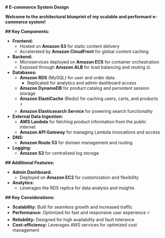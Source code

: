  **# E-commerce System Design ️**

**Welcome to the architectural blueprint of my scalable and performant e-commerce system!**

**## Key Components:**

- **Frontend:**
    - Hosted on **Amazon S3** for static content delivery 
    - Accelerated by **Amazon CloudFront** for global content caching 
- **Backend:**
    - Microservices deployed on **Amazon ECS** for container orchestration 
    - Exposed through **Amazon ALB** for load balancing and routing ⚖️
- **Databases:**
    - **Amazon RDS** (MySQL) for user and order data 
        - Replicated for analytics and admin dashboard access 
    - **Amazon DynamoDB** for product catalog and persistent session storage 
    - **Amazon ElastiCache** (Redis) for caching users, carts, and products ⚡️
    - **Amazon Elasticsearch Service** for powering search functionality 
- **External Data Ingestion:**
    - **AWS Lambda** for fetching product information from the public internet 
    - **Amazon API Gateway** for managing Lambda invocations and access 
- **DNS:**
    - **Amazon Route 53** for domain management and routing 
- **Logging:**
    - **Amazon S3** for centralized log storage 


**## Additional Features:**

- **Admin Dashboard:**
    - Deployed on **Amazon EC2** for customization and flexibility ️
- **Analytics:**
    - Leverages the RDS replica for data analysis and insights 

**## Key Considerations:**

- **Scalability:** Built for seamless growth and increased traffic 
- **Performance:** Optimized for fast and responsive user experience ⚡️
- **Reliability:** Designed for high availability and fault tolerance 
- **Cost-efficiency:** Leverages AWS services for optimized cost management 

